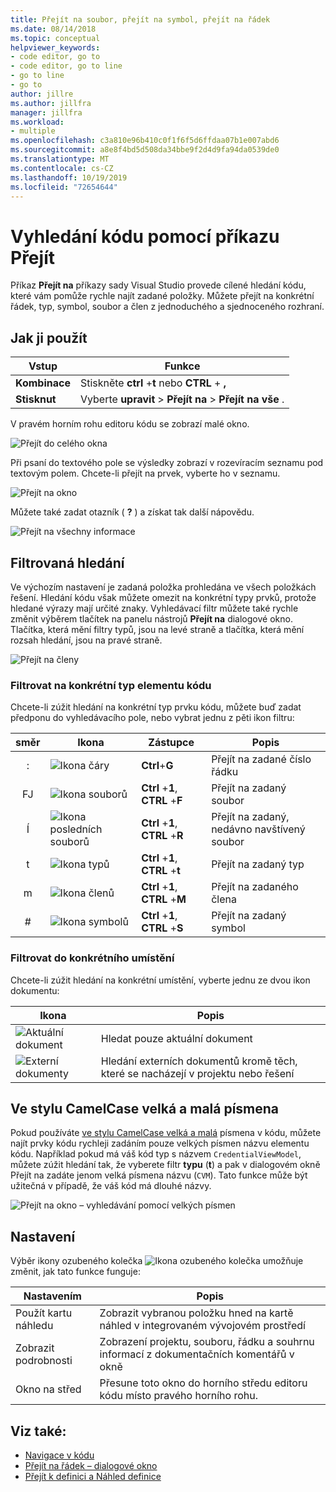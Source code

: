 ```yaml
---
title: Přejít na soubor, přejít na symbol, přejít na řádek
ms.date: 08/14/2018
ms.topic: conceptual
helpviewer_keywords:
- code editor, go to
- code editor, go to line
- go to line
- go to
author: jillre
ms.author: jillfra
manager: jillfra
ms.workload:
- multiple
ms.openlocfilehash: c3a810e96b410c0f1f6f5d6ffdaa07b1e007abd6
ms.sourcegitcommit: a8e8f4bd5d508da34bbe9f2d4d9fa94da0539de0
ms.translationtype: MT
ms.contentlocale: cs-CZ
ms.lasthandoff: 10/19/2019
ms.locfileid: "72654644"
---
```

# <a name="find-code-using-go-to-commands"></a>Vyhledání kódu pomocí příkazu Přejít

Příkaz **Přejít na** příkazy sady Visual Studio provede cílené hledání kódu, které vám pomůže rychle najít zadané položky. Můžete přejít na konkrétní řádek, typ, symbol, soubor a člen z jednoduchého a sjednoceného rozhraní.

## <a name="how-to-use-it"></a>Jak ji použít

Vstup | Funkce
------------ | ---
**Kombinace** | Stiskněte **ctrl** +**t** nebo **CTRL** + **,**
**Stisknut** | Vyberte **upravit**  > **Přejít na**  > **Přejít na vše** .

V pravém horním rohu editoru kódu se zobrazí malé okno.

![Přejít do celého okna](media/go-to-all.png)

Při psaní do textového pole se výsledky zobrazí v rozevíracím seznamu pod textovým polem. Chcete-li přejít na prvek, vyberte ho v seznamu.

![Přejít na okno](../ide/media/vside_navigatetowindow.png)

Můžete také zadat otazník ( **?** ) a získat tak další nápovědu.

![Přejít na všechny informace](media/go-to-all-help.png)

## <a name="filtered-searches"></a>Filtrovaná hledání

Ve výchozím nastavení je zadaná položka prohledána ve všech položkách řešení. Hledání kódu však můžete omezit na konkrétní typy prvků, protože hledané výrazy mají určité znaky. Vyhledávací filtr můžete také rychle změnit výběrem tlačítek na panelu nástrojů **Přejít na** dialogové okno. Tlačítka, která mění filtry typů, jsou na levé straně a tlačítka, která mění rozsah hledání, jsou na pravé straně.

![Přejít na členy](../ide/media/vside_navigation_toolbar.png)

### <a name="filter-to-a-specific-type-of-code-element"></a>Filtrovat na konkrétní typ elementu kódu

Chcete-li zúžit hledání na konkrétní typ prvku kódu, můžete buď zadat předponu do vyhledávacího pole, nebo vybrat jednu z pěti ikon filtru:

směr | Ikona | Zástupce | Popis
:-: | - | - | -
:| ![Ikona čáry](media/gotoall-line-icon.png) | **Ctrl**+**G** | Přejít na zadané číslo řádku
FJ| ![Ikona souborů](media/gotoall-files-icon.png) | **Ctrl** +**1**, **CTRL** +**F** | Přejít na zadaný soubor
Í| ![Ikona posledních souborů](media/gotoall-recent-files-icon.png) | **Ctrl** +**1**, **CTRL** +**R** | Přejít na zadaný, nedávno navštívený soubor
t| ![Ikona typů](media/gotoall-types-icon.png) | **Ctrl** +**1**, **CTRL** +**t** | Přejít na zadaný typ
m| ![Ikona členů](media/gotoall-members-icon.png) | **Ctrl** +**1**, **CTRL** +**M** | Přejít na zadaného člena
\#| ![Ikona symbolů](media/gotoall-symbols-icon.png) | **Ctrl** +**1**, **CTRL** +**S** | Přejít na zadaný symbol

### <a name="filter-to-a-specific-location"></a>Filtrovat do konkrétního umístění

Chcete-li zúžit hledání na konkrétní umístění, vyberte jednu ze dvou ikon dokumentu:

Ikona | Popis
---- | ---
![Aktuální dokument](media/gotoall_currentdocument.png) | Hledat pouze aktuální dokument
![Externí dokumenty](media/gotoall_external.png) | Hledání externích dokumentů kromě těch, které se nacházejí v projektu nebo řešení

## <a name="camel-casing"></a>Ve stylu CamelCase velká a malá písmena

Pokud používáte [ve stylu CamelCase velká a malá](https://en.wikipedia.org/wiki/Camel_case) písmena v kódu, můžete najít prvky kódu rychleji zadáním pouze velkých písmen názvu elementu kódu. Například pokud má váš kód typ s názvem `CredentialViewModel`, můžete zúžit hledání tak, že vyberete filtr **typu** (**t**) a pak v dialogovém okně Přejít na zadáte jenom velká písmena názvu (`CVM`). Tato funkce může být užitečná v případě, že váš kód má dlouhé názvy.

![Přejít na okno – vyhledávání pomocí velkých písmen](../ide/media/vside_capitalsearch.png)

## <a name="settings"></a>Nastavení

Výběr ikony ozubeného kolečka ![Ikona ozubeného kolečka](media/gotoall_gear.png) umožňuje změnit, jak tato funkce funguje:

Nastavením | Popis
------- | ---
Použít kartu náhledu | Zobrazit vybranou položku hned na kartě náhled v integrovaném vývojovém prostředí
Zobrazit podrobnosti | Zobrazení projektu, souboru, řádku a souhrnu informací z dokumentačních komentářů v okně
Okno na střed | Přesune toto okno do horního středu editoru kódu místo pravého horního rohu.

## <a name="see-also"></a>Viz také:

- [Navigace v kódu](../ide/navigating-code.md)
- [Přejít na řádek – dialogové okno](../ide/reference/go-to-line.md)
- [Přejít k definici a Náhled definice](../ide/go-to-and-peek-definition.md)